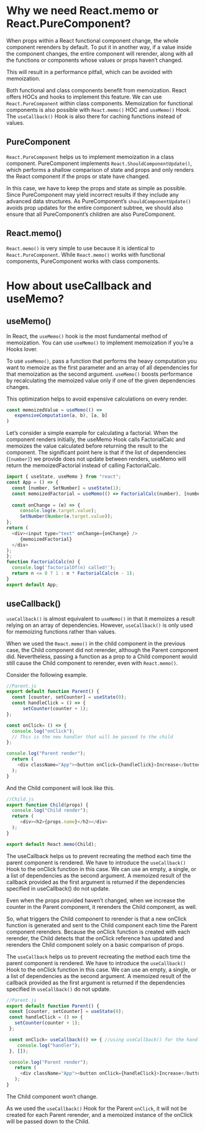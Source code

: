 # Why we need React.memo or React.PureComponent?

When props within a React functional component change, the whole component rerenders by default. To put it in another way, if a value inside the component changes, the entire component will rerender, along with all the functions or components whose values or props haven’t changed.

This will result in a performance pitfall, which can be avoided with memoization.

Both functional and class components benefit from memoization. React offers HOCs and hooks to implement this feature. We can use `React.PureComponent` within class components. Memoization for functional components is also possible with `React.memo()` HOC and `useMemo()` Hook. The `useCallback()` Hook is also there for caching functions instead of values.

## PureComponent

`React.PureComponent` helps us to implement memoization in a class component. PureComponent implements `React.ShouldComponentUpdate()`, which performs a shallow comparison of state and props and only renders the React component if the props or state have changed.

In this case, we have to keep the props and state as simple as possible. Since PureComponent may yield incorrect results if they include any advanced data structures. As PureComponent’s `shouldComponentUpdate()` avoids prop updates for the entire component subtree, we should also ensure that all PureComponent’s children are also PureComponent.

## React.memo()

`React.memo()` is very simple to use because it is identical to `React.PureComponent`. While `React.memo()` works with functional components, PureComponent works with class components.

# How about useCallback and useMemo?

## useMemo()

In React, the `useMemo()` hook is the most fundamental method of memoization. You can use `useMemo()` to implement memoization if you’re a Hooks lover.

To use `useMemo()`, pass a function that performs the heavy computation you want to memoize as the first parameter and an array of all dependencies for that memoization as the second argument. `useMemo()` boosts performance by recalculating the memoized value only if one of the given dependencies changes.

This optimization helps to avoid expensive calculations on every render.

```js
const memoizedValue = useMemo(() =>
   expensiveComputation(a, b), [a, b]
)
```
Let’s consider a simple example for calculating a factorial. When the component renders initially, the useMemo Hook calls FactorialCalc and memoizes the value calculated before returning the result to the component. The significant point here is that if the list of dependencies (`[number]`) we provide does not update between renders, useMemo will return the memoizedFactorial instead of calling FactorialCalc.

```js
import { useState, useMemo } from "react";
const App = () => {
  const [number, SetNumber] = useState(1);
  const memoizedFactorial = useMemo(() => FactorialCalc(number), [number]);
   
  const onChange = (e) => {
     console.log(e.target.value);
     SetNumber(Number(e.target.value));
};
return (
  <div><input type="text" onChange={onChange} />
     {memoizedFactorial}
  </div>
);
};
function FactorialCalc(n) {
  console.log('factorialOf(n) called!');
  return n <= 0 ? 1 : n * FactorialCalc(n - 1);
}
export default App;
```

## useCallback()

`useCallback()` is almost equivalent to `useMemo()` in that it memoizes a result relying on an array of dependencies. However, `useCallback()` is only used for memoizing functions rather than values.

When we used the `React.memo()` in the child component in the previous case, the Child component did not rerender, although the Parent component did. Nevertheless, passing a function as a prop to a Child component would still cause the Child component to rerender, even with `React.memo()`.

Consider the following example.

```js
//Parent.js
export default function Parent() {
  const [counter, setCounter] = useState(0);
  const handleClick = () => {
      setCounter(counter + 1);
};

const onClick= () => {
  console.log("onClick");    
  // This is the new handler that will be passed to the child
};

console.log("Parent render");
  return (
    <div className="App"><button onClick={handleClick}>Increase</button><h2>{counter}</h2><Child name={"child"} childHandler={onClick} /></div>
  );
}
```

And the Child component will look like this.

```js
//Child.js
export function Child(props) {
  console.log("Child render");
  return (
     <div><h2>{props.name}</h2></div>
  );
}

export default React.memo(Child);
```

The useCallback helps us to prevent recreating the method each time the parent component is rendered. We have to introduce the `useCallback()` Hook to the onClick function in this case. We can use an empty, a single, or a list of dependencies as the second argument. A memoized result of the callback provided as the first argument is returned if the dependencies specified in useCallback() do not update.

Even when the props provided haven’t changed, when we increase the counter in the Parent component, it rerenders the Child component, as well.

So, what triggers the Child component to rerender is that a new onClick function is generated and sent to the Child component each time the Parent component rerenders. Because the onClick function is created with each rerender, the Child detects that the onClick reference has updated and rerenders the Child component solely on a basic comparison of props.

The `useCallback` helps us to prevent recreating the method each time the parent component is rendered. We have to introduce the `useCallback()` Hook to the onClick function in this case. We can use an empty, a single, or a list of dependencies as the second argument. A memoized result of the callback provided as the first argument is returned if the dependencies specified in `useCallback()` do not update.

```js
//Parent.js
export default function Parent() {
 const [counter, setCounter] = useState(0);
 const handleClick = () => {
   setCounter(counter + 1);
 };

 const onClick= useCallback(() => { //using useCallback() for the handler function
    console.log("handler");
 }, []);

 console.log("Parent render");
   return (
     <div className="App"><button onClick={handleClick}>Increase</button><h2>{counter}</h2><Child name={"joe"} childHandler={onClick} /></div>
   );
}
```

The Child component won’t change.

As we used the `useCallback()` Hook for the Parent `onClick`, it will not be created for each Parent rerender, and a memoized instance of the onClick will be passed down to the Child.
